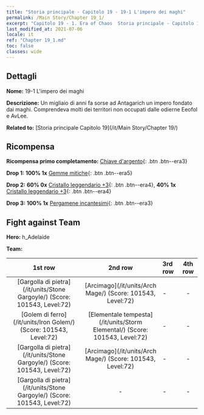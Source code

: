 ```yaml
---
title: "Storia principale - Capitolo 19 - 19-1 L'impero dei maghi"
permalink: /Main Story/Chapter 19_1/
excerpt: "Capitolo 19 - 1. Era of Chaos  Storia principale - Capitolo 19_1. 19-1 L'impero dei maghi"
last_modified_at: 2021-07-06
locale: it
ref: "Chapter 19_1.md"
toc: false
classes: wide
---
```


## Dettagli

 **Nome:** 19-1 L'impero dei maghi

 **Descrizione:** Un migliaio di anni fa sorse ad Antagarich un impero fondato dai maghi. Comprendeva molti dei territori non occupati dalle odierne Eeofol e AvLee.

 **Related to:** [Storia principale Capitolo 19](/it/Main Story/Chapter 19/)

## Ricompensa

 **Ricompensa primo completamento:** [Chiave d'argento](/ItemsIT/con_693/){: .btn .btn--era3}

 **Drop 1:** **100% 1x** [Gemme mitiche](/ItemsIT/mat_65/){: .btn .btn--era5}

 **Drop 2:** **60% 0x** [Cristallo leggendario +3](/ItemsIT/mat_59/){: .btn .btn--era4}, **40% 1x** [Cristallo leggendario +3](/ItemsIT/mat_59/){: .btn .btn--era4}

 **Drop 3:** **100% 1x** [Pergamene incantesimi](/ItemsIT/con_694/){: .btn .btn--era3}


## Fight against Team
 **Hero:** h_Adelaide

 **Team:**


  | 1st row | 2nd row | 3rd row | 4th row |
  |:----:|:----:|:----|:----:|
  | [Gargolla di pietra](/it/units/Stone Gargoyle/) (Score: 101543, Level:72)  | [Arcimago](/it/units/Arch Mage/) (Score: 101543, Level:72)  | - | - |
  | [Golem di ferro](/it/units/Iron Golem/) (Score: 101543, Level:72)  | [Elementale tempesta](/it/units/Storm Elemental/) (Score: 101543, Level:72)  | - | - |
  | [Gargolla di pietra](/it/units/Stone Gargoyle/) (Score: 101543, Level:72)  | [Arcimago](/it/units/Arch Mage/) (Score: 101543, Level:72)  | - | - |
  | [Gargolla di pietra](/it/units/Stone Gargoyle/) (Score: 101543, Level:72)  | - | - | - |


